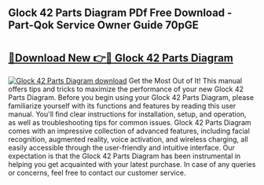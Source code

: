 ## Glock 42 Parts Diagram PDf Free Download - Part-Qok Service Owner Guide 70pGE

# <h2><a href="http://dfn12wp.blite.top/?on=Glock+42+Parts+Diagram">🔗Download New 👉🔴 Glock 42 Parts Diagram</a></h2>

[![Glock 42 Parts Diagram download](https://i.imgur.com/lujVjoI.png)](http://dfn12wp.blite.top/?on=Glock+42+Parts+Diagram)
Get the Most Out of It! This manual offers tips and tricks to maximize the performance of your new Glock 42 Parts Diagram. Before you begin using your Glock 42 Parts Diagram, please familiarize yourself with its functions and features by reading this user manual. You'll find clear instructions for installation, setup, and operation, as well as troubleshooting tips for common issues. Glock 42 Parts Diagram comes with an impressive collection of advanced features, including facial recognition, augmented reality, voice activation, and wireless charging, all easily accessible through the user-friendly and intuitive interface. Our expectation is that the Glock 42 Parts Diagram has been instrumental in helping you get acquainted with your latest purchase. In case of any queries or concerns, feel free to contact our customer service.
